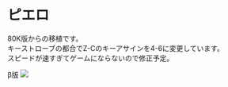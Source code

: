 # ピエロ  
80K版からの移植です。  
キーストローブの都合でZ-Cのキーアサインを4-6に変更しています。  
スピードが速すぎてゲームにならないので修正予定。  

β版
[![](https://img.youtube.com/vi/DaUmSJ0Vmjw/0.jpg)](https://www.youtube.com/watch?v=DaUmSJ0Vmjw)
